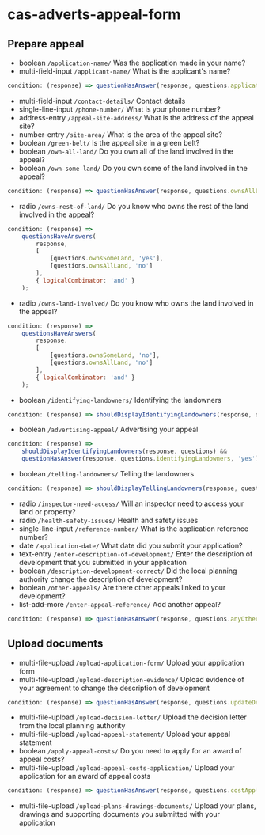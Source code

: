 # cas-adverts-appeal-form

## Prepare appeal

- boolean `/application-name/` Was the application made in your name?
- multi-field-input `/applicant-name/` What is the applicant's name?

```js
condition: (response) => questionHasAnswer(response, questions.applicationName, 'no');
```

- multi-field-input `/contact-details/` Contact details
- single-line-input `/phone-number/` What is your phone number?
- address-entry `/appeal-site-address/` What is the address of the appeal site?
- number-entry `/site-area/` What is the area of the appeal site?
- boolean `/green-belt/` Is the appeal site in a green belt?
- boolean `/own-all-land/` Do you own all of the land involved in the appeal?
- boolean `/own-some-land/` Do you own some of the land involved in the appeal?

```js
condition: (response) => questionHasAnswer(response, questions.ownsAllLand, 'no');
```

- radio `/owns-rest-of-land/` Do you know who owns the rest of the land involved in the appeal?

```js
condition: (response) =>
	questionsHaveAnswers(
		response,
		[
			[questions.ownsSomeLand, 'yes'],
			[questions.ownsAllLand, 'no']
		],
		{ logicalCombinator: 'and' }
	);
```

- radio `/owns-land-involved/` Do you know who owns the land involved in the appeal?

```js
condition: (response) =>
	questionsHaveAnswers(
		response,
		[
			[questions.ownsSomeLand, 'no'],
			[questions.ownsAllLand, 'no']
		],
		{ logicalCombinator: 'and' }
	);
```

- boolean `/identifying-landowners/` Identifying the landowners

```js
condition: (response) => shouldDisplayIdentifyingLandowners(response, questions);
```

- boolean `/advertising-appeal/` Advertising your appeal

```js
condition: (response) =>
	shouldDisplayIdentifyingLandowners(response, questions) &&
	questionHasAnswer(response, questions.identifyingLandowners, 'yes');
```

- boolean `/telling-landowners/` Telling the landowners

```js
condition: (response) => shouldDisplayTellingLandowners(response, questions);
```

- radio `/inspector-need-access/` Will an inspector need to access your land or property?
- radio `/health-safety-issues/` Health and safety issues
- single-line-input `/reference-number/` What is the application reference number?
- date `/application-date/` What date did you submit your application?
- text-entry `/enter-description-of-development/` Enter the description of development that you submitted in your application
- boolean `/description-development-correct/` Did the local planning authority change the description of development?
- boolean `/other-appeals/` Are there other appeals linked to your development?
- list-add-more `/enter-appeal-reference/` Add another appeal?

```js
condition: (response) => questionHasAnswer(response, questions.anyOtherAppeals, 'yes');
```

## Upload documents

- multi-file-upload `/upload-application-form/` Upload your application form
- multi-file-upload `/upload-description-evidence/` Upload evidence of your agreement to change the description of development

```js
condition: (response) => questionHasAnswer(response, questions.updateDevelopmentDescription, 'yes');
```

- multi-file-upload `/upload-decision-letter/` Upload the decision letter from the local planning authority
- multi-file-upload `/upload-appeal-statement/` Upload your appeal statement
- boolean `/apply-appeal-costs/` Do you need to apply for an award of appeal costs?
- multi-file-upload `/upload-appeal-costs-application/` Upload your application for an award of appeal costs

```js
condition: (response) => questionHasAnswer(response, questions.costApplication, 'yes');
```

- multi-file-upload `/upload-plans-drawings-documents/` Upload your plans, drawings and supporting documents you submitted with your application
